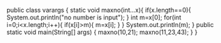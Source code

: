 public class varargs {
    static void maxno(int...x){
        if(x.length==0){
            System.out.println("no number is input");
        }
        int m=x[0];
        for(int i=0;i<x.length;i++){
            if(x[i]>m){
                m=x[i];
            }
        }
        System.out.println(m);
    }
    public static void main(String[] args) {
        maxno(10,21);
maxno(11,23,43);
    }
}
